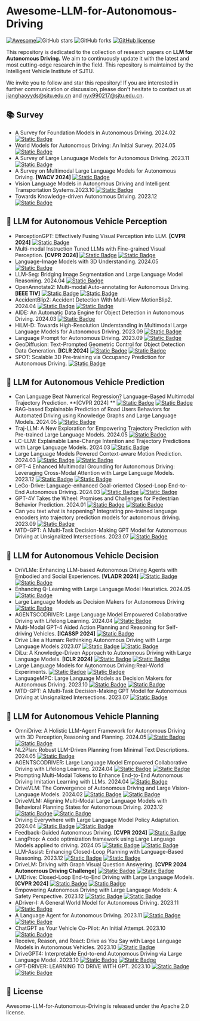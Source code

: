 # Awesome-LLM-for-Autonomous-Driving

[![Awesome](https://cdn.rawgit.com/sindresorhus/awesome/d7305f38d29fed78fa85652e3a63e154dd8e8829/media/badge.svg)](https://github.com/sindresorhus/awesome)![GitHub stars](https://img.shields.io/github/stars/Sunstroperao/Awesome-LLM-for-Autonomous-Driving?color=yellow) ![GitHub forks](https://img.shields.io/github/forks/Sunstroperao/Awesome-LLM-for-Autonomous-Driving?color=9cf) [![GitHub license](https://img.shields.io/github/license/Sunstroperao/Awesome-LLM-for-Autonomous-Driving)](https://github.com/Sunstroperao/Awesome-LLM-for-Autonomous-Driving/blob/main/LICENSE)

This repository is dedicated to the collection of research papers on **LLM for Autonomous Driving.** We aim to continuously update it with the latest and most cutting-edge research in the field. This repository is maintained by the Intelligent Vehicle Institute of SJTU.

We invite you to follow and star this repository! If you are interested in further communication or discussion, please don't hesitate to contact us at jianghaoyyds@sjtu.edu.cn and nyx990217@sjtu.edu.cn.


## 📚 Survey
- A Survey for Foundation Models in Autonomous Driving. 2024.02 [![Static Badge](https://img.shields.io/badge/paper_link-green)](https://arxiv.org/abs/2402.01105)
- World Models for Autonomous Driving: An Initial Survey. 2024.05 [![Static Badge](https://img.shields.io/badge/paper_link-green)](https://arxiv.org/abs/2403.02622)
- A Survey of Large Lanuguage Models for Autonomous Driving. 2023.11 [![Static Badge](https://img.shields.io/badge/paper_link-green)](https://arxiv.org/abs/2311.01043)
- A Survey on Multimodal Large Language Models for Autonomous Driving. **[WACV 2024]** [![Static Badge](https://img.shields.io/badge/paper_link-green)](https://arxiv.org/abs/2311.12320)
- Vision Language Models in Autonomous Driving and Intelligent Transportation Systems.2023.10 [![Static Badge](https://img.shields.io/badge/paper_link-green)](https://arxiv.org/abs/2310.14414)
- Towards Knowledge-driven Autonomous Driving. 2023.12 [![Static Badge](https://img.shields.io/badge/paper_link-green)](https://arxiv.org/abs/2312.04316)

## 📑 LLM for Autonomous Vehicle Perception
- PerceptionGPT: Effectively Fusing Visual Perception into LLM. **[CVPR 2024]** [![Static Badge](https://img.shields.io/badge/paper_link-green)](https://arxiv.org/pdf/2311.06612)
- Multi-modal Instruction Tuned LLMs with Fine-grained Visual Perception. **[CVPR 2024]** [![Static Badge](https://img.shields.io/badge/paper_link-green)](https://arxiv.org/pdf/2403.02969) [![Static Badge](https://img.shields.io/badge/paper_code-8A2BE2)](https://github.com/jwh97nn/AnyRef)
- Language-Image Models with 3D Understanding. 2024.05 [![Static Badge](https://img.shields.io/badge/paper_link-green)](https://arxiv.org/pdf/2405.03685)
- LLM-Seg: Bridging Image Segmentation and Large Language Model Reasoning. 2024.04 [![Static Badge](https://img.shields.io/badge/paper_link-green)](https://arxiv.org/abs/2404.08767)
- OpenAnnotate2: Multi-modal Auto-annotating for Autonomous Driving. **[IEEE TIV]** [![Static Badge](https://img.shields.io/badge/paper_link-green)](https://ieeexplore.ieee.org/stamp/stamp.jsp?tp=&arnumber=10480248) [![Static Badge](https://img.shields.io/badge/paper_code-8A2BE2)](https://github.com/Fudan-ProjectTitan/OpenAnnotate)
- AccidentBlip2: Accident Detection With Multi-View MotionBlip2. 2024.04 [![Static Badge](https://img.shields.io/badge/paper_link-green)](https://arxiv.org/pdf/2404.12149) [![Static Badge](https://img.shields.io/badge/paper_code-8A2BE2)](https://github.com/YihuaJerry/AccidentBlip2)
- AIDE: An Automatic Data Engine for Object Detection in Autonomous Driving. 2024.03 [![Static Badge](https://img.shields.io/badge/paper_link-green)](https://arxiv.org/abs/2403.17373)
- HiLM-D: Towards High-Resolution Understanding in Multimodal Large Language Models for Autonomous Driving. 2023.09 [![Static Badge](https://img.shields.io/badge/paper_link-green)](https://arxiv.org/abs/2309.05186)
- Language Prompt for Autonomous Driving. 2023.09 [![Static Badge](https://img.shields.io/badge/paper_link-green)](https://arxiv.org/abs/2309.04379)
- GeoDiffusion: Text-Prompted Geometric Control for Object Detection Data Generation. **[ICLR 2024]** [![Static Badge](https://img.shields.io/badge/paper_link-green)](https://openreview.net/pdf?id=xBfQZWeDRH) [![Static Badge](https://img.shields.io/badge/paper_code-8A2BE2)](https://kaichen1998.github.io/projects/geodiffusion/)
- SPOT: Scalable 3D Pre-training via Occupancy Prediction for Autonomous Driving. [![Static Badge](https://img.shields.io/badge/paper_link-green)](https://openreview.net/forum?id=9zEBK3E9bX)

## 📑 LLM for Autonomous Vehicle Prediction
- Can Language Beat Numerical Regression? Language-Based Multimodal Trajectory Prediction. **[CVPR 2024] ** [![Static Badge](https://img.shields.io/badge/paper_link-green)](https://arxiv.org/abs/2403.18447) [![Static Badge](https://img.shields.io/badge/paper_code-8A2BE2)](https://github.com/InhwanBae/LMTrajectory?tab=readme-ov-file)
- RAG-based Explainable Prediction of Road Users Behaviors for Automated Driving using Knowledge Graphs and Large Language Models. 2024.05 [![Static Badge](https://img.shields.io/badge/paper_link-green)](https://arxiv.org/pdf/2405.00449)
- Traj-LLM: A New Exploration for Empowering Trajectory Prediction with Pre-trained Large Language Models. 2024.05 [![Static Badge](https://img.shields.io/badge/paper_link-green)](https://arxiv.org/abs/2405.04909)
- LC-LLM: Explainable Lane-Change Intention and Trajectory Predictions with Large Language Models. 2024.03 [![Static Badge](https://img.shields.io/badge/paper_link-green)](https://arxiv.org/abs/2403.18344)
- Large Language Models Powered Context-aware Motion Prediction. 2024.03 [![Static Badge](https://img.shields.io/badge/paper_link-green)](https://arxiv.org/pdf/2403.11057) [![Static Badge](https://img.shields.io/badge/paper_code-8A2BE2)](https://sites.google.com/view/llm-ad)
- GPT-4 Enhanced Multimodal Grounding for Autonomous Driving: Leveraging Cross-Modal Attention with Large Language Models. 2023.12 [![Static Badge](https://img.shields.io/badge/paper_link-green)](https://arxiv.org/abs/2312.03543) [![Static Badge](https://img.shields.io/badge/paper_code-8A2BE2)](https://github.com/Petrichor625/Talk2car_CAVG)
- LeGo-Drive: Language-enhanced Goal-oriented Closed-Loop End-to-End Autonomous Driving. 2024.03 [![Static Badge](https://img.shields.io/badge/paper_link-green)](https://arxiv.org/abs/2403.20116) [![Static Badge](https://img.shields.io/badge/paper_code-8A2BE2)](https://reachpranjal.github.io/lego-drive/)
- GPT-4V Takes the Wheel: Promises and Challenges for Pedestrian Behavior Prediction. 2024.01 [![Static Badge](https://img.shields.io/badge/paper_link-green)](https://arxiv.org/abs/2311.14786) [![Static Badge](https://img.shields.io/badge/paper_code-8A2BE2)](https://reachpranjal.github.io/lego-drive/)
- Can you text what is happening? Integrating pre-trained language encoders into trajectory prediction models for autonomous driving. 2023.09 [![Static Badge](https://img.shields.io/badge/paper_link-green)](https://arxiv.org/abs/2309.05282)
- MTD-GPT: A Multi-Task Decision-Making GPT Model for Autonomous Driving at Unsignalized Intersections. 2023.07 [![Static Badge](https://img.shields.io/badge/paper_link-green)](https://arxiv.org/abs/2307.16118)

## 📑 LLM for Autonomous Vehicle Decision
- DriVLMe: Enhancing LLM-based Autonomous Driving Agents with Embodied and Social Experiences. **[VLADR 2024]** [![Static Badge](https://img.shields.io/badge/paper_link-green)](https://openreview.net/forum?id=oE35y5hp5p) [![Static Badge](https://img.shields.io/badge/paper_code-8A2BE2)](https://sled-group.github.io/driVLMe/)
- Enhancing Q-Learning with Large Language Model Heuristics. 2024.05 [![Static Badge](https://img.shields.io/badge/paper_link-green)](https://arxiv.org/pdf/2405.03341)
- Large Language Models as Decision Makers for Autonomous Driving [![Static Badge](https://img.shields.io/badge/paper_link-green)](https://openreview.net/forum?id=NkYCuGM7E2)
- AGENTSCODRIVER: Large Language Model Empowered Collaborative Driving with Lifelong Learning. 2024.04 [![Static Badge](https://img.shields.io/badge/paper_link-green)](https://arxiv.org/pdf/2404.06345)
- Multi-Modal GPT-4 Aided Action Planning and Reasoning for Self-driving Vehicles. **[ICASSP 2024]** [![Static Badge](https://img.shields.io/badge/paper_link-green)](https://ieeexplore.ieee.org/abstract/document/10446745)
- Drive Like a Human: Rethinking Autonomous Driving with Large Language Models.2023.07 [![Static Badge](https://img.shields.io/badge/paper_link-green)](https://browse.arxiv.org/abs/2307.07162) [![Static Badge](https://img.shields.io/badge/paper_code-8A2BE2)](https://github.com/PJLab-ADG/DriveLikeAHuman)
- DiLu: A Knowledge-Driven Approach to Autonomous Driving with Large Language Models. **[ICLR 2024]**  [![Static Badge](https://img.shields.io/badge/paper_link-green)](https://arxiv.org/abs/2402.12289) [![Static Badge](https://img.shields.io/badge/paper_code-8A2BE2)](https://github.com/PJLab-ADG/DiLu)
- Large Language Models for Autonomous Driving:Real-World Experiments. [![Static Badge](https://img.shields.io/badge/paper_link-green)](https://arxiv.org/pdf/2312.09397) [![Static Badge](https://img.shields.io/badge/paper_code-8A2BE2)](https://purduedigitaltwin.github.io/llm4ad/talk2drive.html) 
- LanguageMPC: Large Language Models as Decision Makers for Autonomous Driving. 2023.10 [![Static Badge](https://img.shields.io/badge/paper_link-green)](https://arxiv.org/abs/2310.03026) [![Static Badge](https://img.shields.io/badge/paper_code-8A2BE2)](https://sites.google.com/view/llm-mpc) 
- MTD-GPT: A Multi-Task Decision-Making GPT Model for Autonomous Driving at Unsignalized Intersections. 2023.07 [![Static Badge](https://img.shields.io/badge/paper_link-green)](https://arxiv.org/abs/2307.16118)

## 📑 LLM for Autonomous Vehicle Planning
- OmniDrive: A Holistic LLM-Agent Framework for Autonomous Driving with 3D Perception,Reasoning and Planning. 2024.05 [![Static Badge](https://img.shields.io/badge/paper_link-green)](https://arxiv.org/pdf/2405.01533) [![Static Badge](https://img.shields.io/badge/paper_code-8A2BE2)](https://github.com/NVlabs/OmniDrive)
- NL2Plan: Robust LLM-Driven Planning from Minimal Text Descriptions. 2024.05 [![Static Badge](https://img.shields.io/badge/paper_link-green)](https://arxiv.org/abs/2405.04215)
- AGENTSCODRIVER: Large Language Model Empowered Collaborative Driving with Lifelong Learning. 2024.04 [![Static Badge](https://img.shields.io/badge/paper_link-green)](https://arxiv.org/abs/2404.06345) [![Static Badge](https://img.shields.io/badge/paper_code-8A2BE2)](https://tsinghua-mars-lab.github.io/DriveVLM/)
- Prompting Multi-Modal Tokens to Enhance End-to-End Autonomous Driving Imitation Learning with LLMs. 2024.04 [![Static Badge](https://img.shields.io/badge/paper_link-green)](https://arxiv.org/pdf/2404.04869)
- DriveVLM: The Convergence of Autonomous Driving and Large Vision-Language Models. 2024.02 [![Static Badge](https://img.shields.io/badge/paper_link-green)](https://arxiv.org/abs/2309.16292) [![Static Badge](https://img.shields.io/badge/paper_code-8A2BE2)](https://tsinghua-mars-lab.github.io/DriveVLM/)
- DriveMLM: Aligning Multi-Modal Large Language Models with Behavioral Planning States for Autonomous Driving. 2023.12 [![Static Badge](https://img.shields.io/badge/paper_link-green)](https://arxiv.org/abs/2312.09245) [![Static Badge](https://img.shields.io/badge/paper_code-8A2BE2)](https://github.com/OpenGVLab/DriveMLM)
- Driving Everywhere with Large Language Model Policy Adaptation. 2024.04 [![Static Badge](https://img.shields.io/badge/paper_link-green)](https://arxiv.org/abs/2402.05932) [![Static Badge](https://img.shields.io/badge/paper_code-8A2BE2)](https://boyiliee.github.io/llada/)
- Feedback-Guided Autonomous Driving. **[CVPR 2024]** [![Static Badge](https://img.shields.io/badge/paper_link-green)](https://jimuyangz.github.io/papers/FeD_v1.pdf)
- LangProp: A code optimization framework using Large Language Models applied to driving. 2024.05 [![Static Badge](https://img.shields.io/badge/paper_link-green)](https://arxiv.org/abs/2401.10314) [![Static Badge](https://img.shields.io/badge/paper_code-8A2BE2)](https://github.com/shuishida/LangProp)
- LLM-Assist: Enhancing Closed-Loop Planning with Language-Based Reasoning. 2023.12 [![Static Badge](https://img.shields.io/badge/paper_link-green)](https://arxiv.org/abs/2401.00125) [![Static Badge](https://img.shields.io/badge/paper_code-8A2BE2)](https://llmassist.github.io/)
- DriveLM: Driving with Graph Visual Question Answering. **[CVPR 2024 Autonomous Driving Challenge]** [![Static Badge](https://img.shields.io/badge/paper_link-green)](https://arxiv.org/pdf/2312.14150) [![Static Badge](https://img.shields.io/badge/paper_code-8A2BE2)](https://github.com/OpenDriveLab/DriveLM)
- LMDrive: Closed-Loop End-to-End Driving with Large Language Models. **[CVPR 2024]** [![Static Badge](https://img.shields.io/badge/paper_link-green)](https://arxiv.org/abs/2312.07488) [![Static Badge](https://img.shields.io/badge/paper_code-8A2BE2)](https://github.com/opendilab/LMDrive)
- Empowering Autonomous Driving with Large Language Models: A Safety Perspective. 2023.12 [![Static Badge](https://img.shields.io/badge/paper_link-green)](https://arxiv.org/abs/2312.00812) [![Static Badge](https://img.shields.io/badge/paper_code-8A2BE2)](https://github.com/wangyixu14/llm_conditioned_mpc_ad)
- ADriver-I: A General World Model for Autonomous Driving. 2023.11 [![Static Badge](https://img.shields.io/badge/paper_link-green)](https://arxiv.org/abs/2311.13549)
- A Language Agent for Autonomous Driving. 2023.11 [![Static Badge](https://img.shields.io/badge/paper_link-green)](https://arxiv.org/abs/2311.13549) [![Static Badge](https://img.shields.io/badge/paper_code-8A2BE2)](https://github.com/USC-GVL/Agent-Driver?tab=readme-ov-file)
- ChatGPT as Your Vehicle Co-Pilot: An Initial Attempt. 2023.10 [![Static Badge](https://img.shields.io/badge/paper_link-green)](https://ieeexplore.ieee.org/document/10286969)
- Receive, Reason, and React: Drive as You Say with Large Language Models in Autonomous Vehicles. 2023.10 [![Static Badge](https://img.shields.io/badge/paper_link-green)](https://arxiv.org/abs/2310.08034)
- DriveGPT4: Interpretable End-to-end Autonomous Driving via Large Language Model. 2023.10 [![Static Badge](https://img.shields.io/badge/paper_link-green)](https://arxiv.org/pdf/2310.01412) [![Static Badge](https://img.shields.io/badge/paper_code-8A2BE2)](https://tonyxuqaq.github.io/projects/DriveGPT4/)
- GPT-DRIVER: LEARNING TO DRIVE WITH GPT. 2023.10 [![Static Badge](https://img.shields.io/badge/paper_link-green)](https://browse.arxiv.org/abs/2310.01415v1) [![Static Badge](https://img.shields.io/badge/paper_code-8A2BE2)](https://github.com/PointsCoder/GPT-Driver)


## 🔖 License
Awesome-LLM-for-Autonomous-Driving is released under the Apache 2.0 license.



